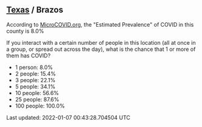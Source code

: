 
## [Texas](/united-states/texas) / Brazos

According to [MicroCOVID.org](http://microcovid.org),
the "Estimated Prevalence" of COVID in this county is 8.0%

If you interact with a certain number of people in this location
(all at once in a group, or spread out across the day), what is the chance that
1 or more of them has COVID?

- 1 person: 8.0%
- 2 people: 15.4%
- 3 people: 22.1%
- 5 people: 34.1%
- 10 people: 56.6%
- 25 people: 87.6%
- 100 people: 100.0%

Last updated: 2022-01-07 00:43:28.704504 UTC
